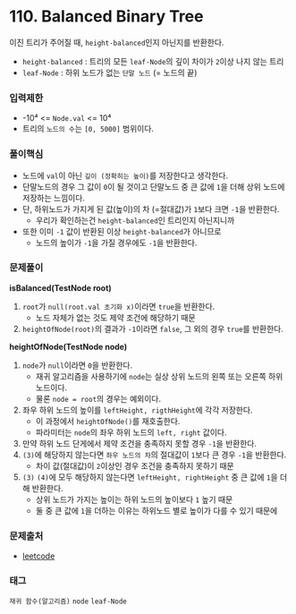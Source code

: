 # 110. Balanced Binary Tree
이진 트리가 주어질 때, `height-balanced`인지 아닌지를 반환한다.
- `height-balanced` : 트리의 모든 `leaf-Node`의 깊이 차이가 `2`이상 나지 않는 트리
- `leaf-Node` : 하위 노드가 없는 `단말 노드` (= 노드의 끝)
### 입력제한
- -10⁴ <= `Node.val` <= 10⁴
- 트리의 `노드의 수`는 `[0, 5000]` 범위이다.
### 풀이핵심
- 노드에 `val`이 아닌 `깊이 (정확히는 높이)`를 저장한다고 생각한다.
- 단말노드의 경우 그 값이 `0`이 될 것이고 단말노드 중 큰 값에 `1`을 더해 상위 노드에 저장하는 느낌이다.
- 단, 하위노드가 가지게 된 값(높이)의 차 (=절대값)가 `1`보다 크면 `-1`을 반환한다.
  - 우리가 확인하는건 `height-balanced`인 트리인지 아닌지니까
- 또한 이미 `-1` 값이 반환된 이상 `height-balanced`가 아니므로
  - 노드의 높이가 `-1`을 가질 경우에도 `-1`을 반환한다.
### 문제풀이
__isBalanced(TestNode root)__
1. `root`가 `null(root.val 초기화 x)`이라면 `true`을 반환한다.
    - 노드 자체가 없는 것도 제약 조건에 해당하기 때문
2. `heightOfNode(root)`의 결과가 `-1`이라면 `false`, 그 외의 경우 `true`를 반환한다.  

__heightOfNode(TestNode node)__
1. `node`가 `null`이라면 `0`을 반환한다.
    - 재귀 알고리즘을 사용하기에 `node`는 실상 상위 노드의 왼쪽 또는 오른쪽 하위 노드이다.
    - 물론 `node = root`의 경우는 예외이다.
2. 좌우 하위 노드의 높이를 `leftHeight, rigthHeight`에 각각 저장한다.
    - 이 과정에서 `heightOfNode()`를 재호출한다.
    - 파라미터는 `node`의 좌우 하위 노드의 `left, right` 값이다.
3. 만약 하위 노드 단게에서 제약 조건을 충족하지 못할 경우 `-1`을 반환한다.
4. `(3)`에 해당하지 않는다면 `좌우 노드의 차`의 절대값이 `1`보다 큰 경우 `-1`을 반환한다.
    - 차이 값(절대값)이 `2`이상인 경우 조건을 충족하지 못하기 때문
5. `(3)` `(4)`에 모두 해당하지 않는다면 `leftHeight, rightHeight` 중 큰 값에 `1`을 더해 반환한다.
    - 상위 노드가 가지는 높이는 하위 노드의 높이보다 `1` 높기 때문
    - 둘 중 큰 값에 `1`을 더하는 이유는 하위노드 별로 높이가 다를 수 있기 때문에
### 문제출처
- [leetcode](https://leetcode.com/problems/balanced-binary-tree/)
### 태그
`재귀 함수(알고리즘)` `node` `leaf-Node`